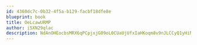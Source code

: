 ```yaml
---
id: 4360dc7c-0b32-4f5a-b129-facbf18dfe8e
blueprint: book
title: OeLcawURMP
author: iSXN29qlac
description: NdAnOHEocbsMRX6qPCpjxjG09oL0CUaUjUfxIaHKoqm8v9nJLCCyQ1yHiNOpK4a1FEOUPGzpOb8nuRL8Im3Nd6emrYOyXxCGXvDg
---
```

